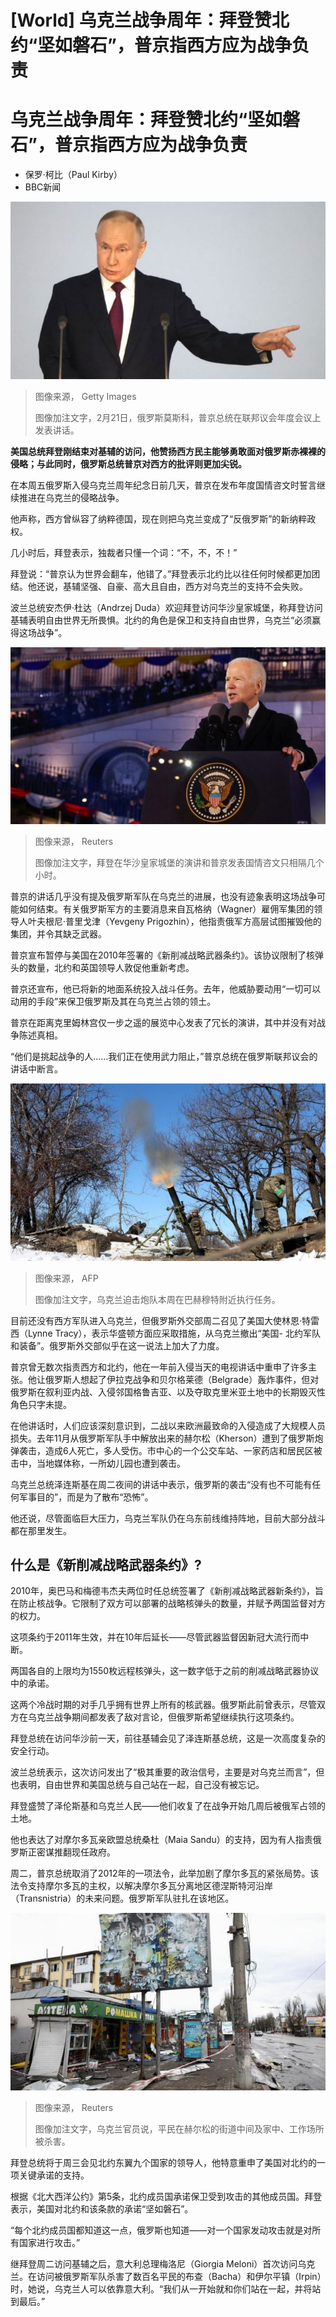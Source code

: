 # [World] 乌克兰战争周年：拜登赞北约“坚如磐石”，普京指西方应为战争负责

#  乌克兰战争周年：拜登赞北约“坚如磐石”，普京指西方应为战争负责

  * 保罗·柯比（Paul Kirby） 
  * BBC新闻 


![2月21日，俄罗斯莫斯科，普京总统在联邦议会年度会议上发表讲话。](_128706213_gettyimages-1247344621.jpg)

> 图像来源，  Getty Images
>
> 图像加注文字，2月21日，俄罗斯莫斯科，普京总统在联邦议会年度会议上发表讲话。

**美国总统拜登刚结束对基辅的访问，他赞扬西方民主能够勇敢面对俄罗斯赤裸裸的侵略；与此同时，俄罗斯总统普京对西方的批评则更加尖锐。**

在本周五俄罗斯入侵乌克兰周年纪念日前几天，普京在发布年度国情咨文时誓言继续推进在乌克兰的侵略战争。

他声称，西方曾纵容了纳粹德国，现在则把乌克兰变成了“反俄罗斯”的新纳粹政权。

几小时后，拜登表示，独裁者只懂一个词：“不，不，不！”

拜登说：“普京认为世界会翻车，他错了。”拜登表示北约比以往任何时候都更加团结。他还说，基辅坚强、自豪、高大且自由，西方对乌克兰的支持不会失败。

波兰总统安杰伊·杜达（Andrzej Duda）欢迎拜登访问华沙皇家城堡，称拜登访问基辅表明自由世界无所畏惧。北约的角色是保卫和支持自由世界，乌克兰“必须赢得这场战争”。

![U.S. President Joe Biden delivers remarks ahead of the one year anniversary of Russia's invasion of Ukraine, outside the Royal Castle, in Warsaw, Poland, February 21, 2023](_128703854_781184dbfc2d419f0dc9481fe9e5136209bc90100_6_3935_22151000x563.jpg)

> 图像来源，  Reuters
>
> 图像加注文字，拜登在华沙皇家城堡的演讲和普京发表国情咨文只相隔几个小时。

普京的讲话几乎没有提及俄罗斯军队在乌克兰的进展，也没有迹象表明这场战争可能如何结束。有关俄罗斯军方的主要消息来自瓦格纳（Wagner）雇佣军集团的领导人叶夫根尼·普里戈津（Yevgeny Prigozhin），他指责俄军方高层试图摧毁他的集团，并令其缺乏武器。

普京宣布暂停与美国在2010年签署的《新削减战略武器条约》。该协议限制了核弹头的数量，北约和英国领导人敦促他重新考虑。

普京还宣布，他已将新的地面系统投入战斗任务。去年，他威胁要动用“一切可以动用的手段”来保卫俄罗斯及其在乌克兰占领的领土。

普京在距离克里姆林宫仅一步之遥的展览中心发表了冗长的演讲，其中并没有对战争陈述真相。

“他们是挑起战争的人……我们正在使用武力阻止，”普京总统在俄罗斯联邦议会的讲话中断言。

![乌克兰迫击炮队本周在巴赫穆特附近执行任务。](_128704788_mortarafp.jpg)

> 图像来源，  AFP
>
> 图像加注文字，乌克兰迫击炮队本周在巴赫穆特附近执行任务。

目前还没有西方军队进入乌克兰，但俄罗斯外交部周二召见了美国大使林恩·特雷西（Lynne Tracy），表示华盛顿方面应采取措施，从乌克兰撤出“美国- 北约军队和装备”。俄罗斯外交部似乎在这一说法上加大了力度。

普京曾无数次指责西方和北约，他在一年前入侵当天的电视讲话中重申了许多主张。他让俄罗斯人想起了伊拉克战争和贝尔格莱德（Belgrade）轰炸事件，但对俄罗斯在叙利亚内战、入侵邻国格鲁吉亚、以及夺取克里米亚土地中的长期毁灭性角色只字未提。

在他讲话时，人们应该深刻意识到，二战以来欧洲最致命的入侵造成了大规模人员损失。去年11月从俄罗斯军队手中解放出来的赫尔松（Kherson）遭到了俄罗斯炮弹袭击，造成6人死亡，多人受伤。市中心的一个公交车站、一家药店和居民区被击中，当地媒体称，一所幼儿园也遭到袭击。

乌克兰总统泽连斯基在周二夜间的讲话中表示，俄罗斯的袭击“没有也不可能有任何军事目的”，而是为了散布“恐怖”。

他还说，尽管面临巨大压力，乌克兰军队仍在乌东前线维持阵地，目前大部分战斗都在那里发生。

##  什么是《新削减战略武器条约》?

2010年，奥巴马和梅德韦杰夫两位时任总统签署了《新削减战略武器新条约》，旨在防止核战争。它限制了双方可以部署的战略核弹头的数量，并赋予两国监督对方的权力。

这项条约于2011年生效，并在10年后延长——尽管武器监督因新冠大流行而中断。

两国各自的上限均为1550枚远程核弹头，这一数字低于之前的削减战略武器协议中的承诺。

这两个冷战时期的对手几乎拥有世界上所有的核武器。俄罗斯此前曾表示，尽管双方在乌克兰战争期间都发表了敌对言论，但俄罗斯希望继续执行这项条约。

拜登总统在访问华沙前一天，前往基辅会见了泽连斯基总统，这是一次高度复杂的安全行动。

波兰总统表示，这次访问发出了“极其重要的政治信号，主要是对乌克兰而言”，但也表明，自由世界和美国总统与自己站在一起，自己没有被忘记。

拜登盛赞了泽伦斯基和乌克兰人民——他们收复了在战争开始几周后被俄军占领的土地。

他也表达了对摩尔多瓦亲欧盟总统桑杜（Maia Sandu）的支持，因为有人指责俄罗斯正密谋推翻现任政府。

周二，普京总统取消了2012年的一项法令，此举加剧了摩尔多瓦的紧张局势。该法令支持摩尔多瓦的主权，以解决摩尔多瓦分离地区德涅斯特河沿岸（Transnistria）的未来问题。俄罗斯军队驻扎在该地区。

![乌克兰官员说，平民在赫尔松的街道中间及家中、工作场所被杀害。](_128703085_f055734004690c22f918b1e9b0df029c1da684b60_344_5500_30941000x563.jpg)

> 图像来源，  Reuters
>
> 图像加注文字，乌克兰官员说，平民在赫尔松的街道中间及家中、工作场所被杀害。

拜登总统将于周三会见北约东翼九个国家的领导人，他特意重申了美国对北约的一项关键承诺的支持。

根据《北大西洋公约》第5条，北约成员国承诺保卫受到攻击的其他成员国。拜登表示，美国对北约和该条款的承诺“坚如磐石”。

“每个北约成员国都知道这一点，俄罗斯也知道——对一个国家发动攻击就是对所有国家进行攻击。”

继拜登周二访问基辅之后，意大利总理梅洛尼（Giorgia Meloni）首次访问乌克兰。在访问被俄罗斯军队杀害了数百名平民的布查（Bacha）和伊尔平镇（Irpin）时，她说，乌克兰人可以依靠意大利。“我们从一开始就和你们站在一起，并将站到最后。”


